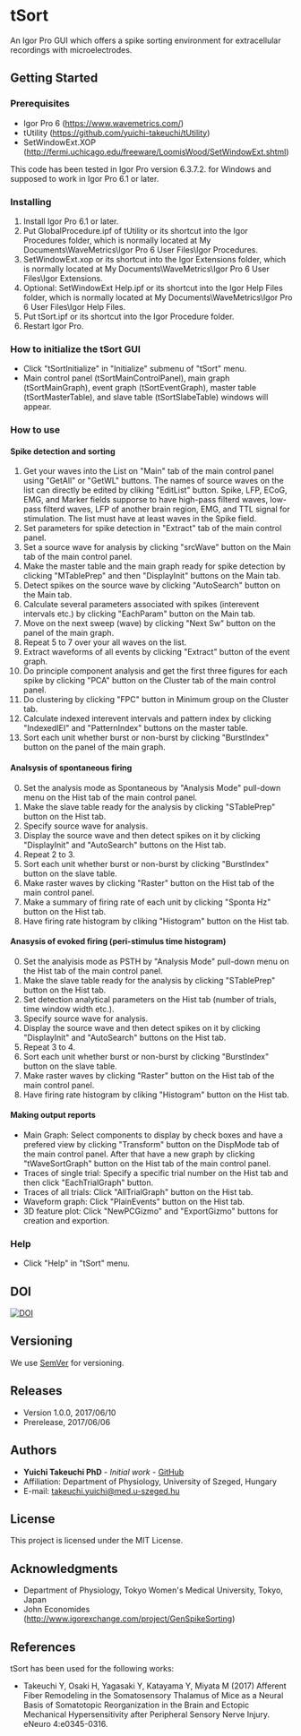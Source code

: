 # tSort
An Igor Pro GUI which offers a spike sorting environment for extracellular recordings with microelectrodes.

## Getting Started

### Prerequisites
* Igor Pro 6 (https://www.wavemetrics.com/)
* tUtility (https://github.com/yuichi-takeuchi/tUtility)
* SetWindowExt.XOP (http://fermi.uchicago.edu/freeware/LoomisWood/SetWindowExt.shtml)

This code has been tested in Igor Pro version 6.3.7.2. for Windows and supposed to work in Igor Pro 6.1 or later.

### Installing
1. Install Igor Pro 6.1 or later.
2. Put GlobalProcedure.ipf of tUtility or its shortcut into the Igor Procedures folder, which is normally located at My Documents\WaveMetrics\Igor Pro 6 User Files\Igor Procedures.
3. SetWindowExt.xop or its shortcut into the Igor Extensions folder, which is normally located at My Documents\WaveMetrics\Igor Pro 6 User Files\Igor Extensions.
4. Optional: SetWindowExt Help.ipf or its shortcut into the Igor Help Files folder, which is normally located at My Documents\WaveMetrics\Igor Pro 6 User Files\Igor Help Files.
5. Put tSort.ipf or its shortcut into the Igor Procedure folder.
6. Restart Igor Pro.

### How to initialize the tSort GUI
* Click "tSortInitialize" in "Initialize" submenu of "tSort" menu.
* Main control panel (tSortMainControlPanel), main graph (tSortMainGraph), event graph (tSortEventGraph), master table (tSortMasterTable), and slave table (tSortSlabeTable) windows will appear.

### How to use 
#### Spike detection and sorting
1. Get your waves into the List on "Main" tab of the main control panel using "GetAll" or "GetWL" buttons. The names of source waves on the list can directly be edited by cliking "EditList" button. Spike, LFP, ECoG, EMG, and Marker fields supporse to have high-pass filterd waves, low-pass filterd waves, LFP of another brain region, EMG, and TTL signal for stimulation. The list must have at least waves in the Spike field.
2. Set parameters for spike detection in "Extract" tab of the main control panel.
3. Set a source wave for analysis by clicking "srcWave" button on the Main tab of the main control panel.
4. Make the master table and the main graph ready for spike detection by clicking "MTablePrep" and then "DisplayInit" buttons on the Main tab.
5. Detect spikes on the source wave by clicking "AutoSearch" button on the Main tab.
6. Calculate several parameters associated with spikes (interevent intervals etc.) by clicking "EachParam" button on the Main tab.
7. Move on the next sweep (wave) by clicking "Next Sw" button on the panel of the main graph.
8. Repeat 5 to 7 over your all waves on the list.
9. Extract waveforms of all events by clicking "Extract" button of the event graph.
10. Do principle component analysis and get the first three figures for each spike by clicking "PCA" button on the Cluster tab of the main control panel.
11. Do clustering by clicking "FPC" button in Minimum group on the Cluster tab.
12. Calculate indexed interevent intervals and pattern index by clicking "IndexedIEI" and "PatternIndex" buttons on the master table.
13. Sort each unit whether burst or non-burst by clicking "BurstIndex" button on the panel of the main graph.

#### Analsysis of spontaneous firing
0. Set the analysis mode as Spontaneous by "Analysis Mode" pull-down menu on the Hist tab of the main control panel.
1. Make the slave table ready for the analysis by clicking "STablePrep" button on the Hist tab.
2. Specify source wave for analysis.
3. Display the source wave and then detect spikes on it by clicking "DisplayInit" and "AutoSearch" buttons on the Hist tab.
4. Repeat 2 to 3.
5. Sort each unit whether burst or non-burst by clicking "BurstIndex" button on the slave table.
6. Make raster waves by clicking "Raster" button on the Hist tab of the main control panel.
7. Make a summary of firing rate of each unit by clicking "Sponta Hz" button on the Hist tab.
8. Have firing rate histogram by cliking "Histogram" button on the Hist tab.

#### Anasysis of evoked firing (peri-stimulus time histogram)
0. Set the analyisis mode as PSTH by "Analysis Mode" pull-down menu on the Hist tab of the main control panel.
1. Make the slave table ready for the analysis by clicking "STablePrep" button on the Hist tab.
2. Set detection analytical parameters on the Hist tab (number of trials, time window width etc.).
3. Specify source wave for analysis.
4. Display the source wave and then detect spikes on it by clicking "DisplayInit" and "AutoSearch" buttons on the Hist tab.
5. Repeat 3 to 4.
6. Sort each unit whether burst or non-burst by clicking "BurstIndex" button on the slave table.
7. Make raster waves by clicking "Raster" button on the Hist tab of the main control panel.
8. Have firing rate histogram by cliking "Histogram" button on the Hist tab.

#### Making output reports
* Main Graph: Select components to display by check boxes and have a prefered view by clicking "Transform" button on the DispMode tab of the main control panel. After that have a new graph by clicking "tWaveSortGraph" button on the Hist tab of the main control panel.
* Traces of single trial: Specify a specific trial number on the Hist tab and then click "EachTrialGraph" button.
* Traces of all trials: Click "AllTrialGraph" button on the Hist tab.
* Waveform graph: Click "PlainEvents" button on the Hist tab.
* 3D feature plot: Click "NewPCGizmo" and "ExportGizmo" buttons for creation and exportion.

### Help
* Click "Help" in "tSort" menu.

## DOI
[![DOI](https://zenodo.org/badge/93521987.svg)](https://zenodo.org/badge/latestdoi/93521987)

## Versioning
We use [SemVer](http://semver.org/) for versioning.

## Releases
* Version 1.0.0, 2017/06/10
* Prerelease, 2017/06/06

## Authors
* **Yuichi Takeuchi PhD** - *Initial work* - [GitHub](https://github.com/yuichi-takeuchi)
* Affiliation: Department of Physiology, University of Szeged, Hungary
* E-mail: takeuchi.yuichi@med.u-szeged.hu

## License
This project is licensed under the MIT License.

## Acknowledgments
* Department of Physiology, Tokyo Women's Medical University, Tokyo, Japan
* John Economides (http://www.igorexchange.com/project/GenSpikeSorting)

## References
tSort has been used for the following works:

* Takeuchi Y, Osaki H, Yagasaki Y, Katayama Y, Miyata M (2017) Afferent Fiber Remodeling in the Somatosensory Thalamus of Mice as a Neural Basis of Somatotopic Reorganization in the Brain and Ectopic Mechanical Hypersensitivity after Peripheral Sensory Nerve Injury. eNeuro 4:e0345-0316.
